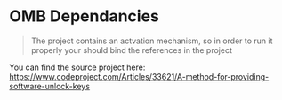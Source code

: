 # OMB Dependancies

> The project contains an actvation mechanism, so in order to run it properly your should bind the references in the project

You can find the source project here:
https://www.codeproject.com/Articles/33621/A-method-for-providing-software-unlock-keys
